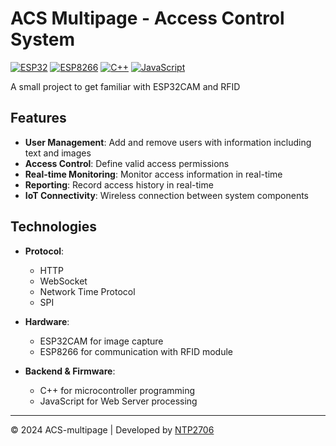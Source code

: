 # ACS Multipage - Access Control System

[![ESP32](https://img.shields.io/badge/ESP32-E7352C?style=flat&logo=espressif&logoColor=white)](https://www.espressif.com/)
[![ESP8266](https://img.shields.io/badge/ESP8266-00979D?style=flat&logo=espressif&logoColor=white)](https://www.espressif.com/)
[![C++](https://img.shields.io/badge/C++-00599C?style=flat&logo=cplusplus&logoColor=white)](https://isocpp.org/)
[![JavaScript](https://img.shields.io/badge/JavaScript-F7DF1E?style=flat&logo=javascript&logoColor=black)](https://developer.mozilla.org/en-US/docs/Web/JavaScript)

A small project to get familiar with ESP32CAM and RFID

## Features

- **User Management**: Add and remove users with information including text and images
- **Access Control**: Define valid access permissions
- **Real-time Monitoring**: Monitor access information in real-time
- **Reporting**: Record access history in real-time
- **IoT Connectivity**: Wireless connection between system components

## Technologies

- **Protocol**:
  - HTTP
  - WebSocket
  - Network Time Protocol
  - SPI

- **Hardware**:
  - ESP32CAM for image capture
  - ESP8266 for communication with RFID module

- **Backend & Firmware**:
  - C++ for microcontroller programming
  - JavaScript for Web Server processing

---

© 2024 ACS-multipage | Developed by [NTP2706](https://github.com/ntp2706)
